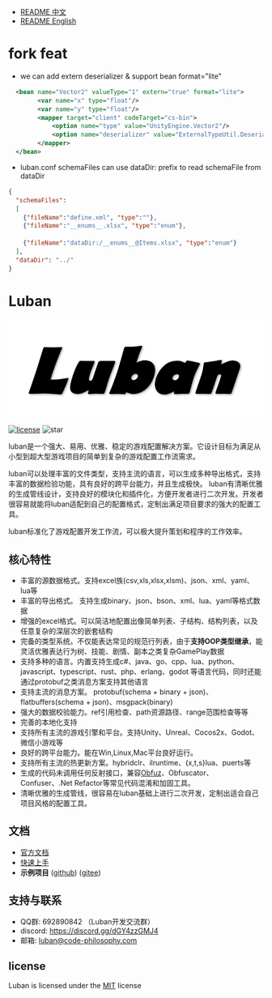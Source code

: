 
- [README 中文](./README.md)
- [README English](./README_EN.md)

# fork feat
- we can add extern deserializer & support bean format="lite"
```xml
  <bean name="Vector2" valueType="1" extern="true" format="lite">
        <var name="x" type="float"/>
        <var name="y" type="float"/>
        <mapper target="client" codeTarget="cs-bin">
            <option name="type" value="UnityEngine.Vector2"/>
            <option name="deserializer" value="ExternalTypeUtil.DeserializeVector2"/>
        </mapper>
  </bean>
```
- luban.conf schemaFiles can use dataDir: prefix to read schemaFile from dataDir
```json
{
  "schemaFiles":
  [
    {"fileName":"define.xml", "type":""},
    {"fileName":"__enums__.xlsx", "type":"enum"},

    {"fileName":"dataDir:/__enums__@Items.xlsx", "type":"enum"}
  ],
  "dataDir": "../"
}
```
# Luban

![icon](docs/images/logo.png)

[![license](http://img.shields.io/badge/license-MIT-blue.svg?style=flat-square)](https://opensource.org/licenses/MIT) ![star](https://img.shields.io/github/stars/focus-creative-games/luban?style=flat-square)


luban是一个强大、易用、优雅、稳定的游戏配置解决方案。它设计目标为满足从小型到超大型游戏项目的简单到复杂的游戏配置工作流需求。

luban可以处理丰富的文件类型，支持主流的语言，可以生成多种导出格式，支持丰富的数据检验功能，具有良好的跨平台能力，并且生成极快。
luban有清晰优雅的生成管线设计，支持良好的模块化和插件化，方便开发者进行二次开发。开发者很容易就能将luban适配到自己的配置格式，定制出满足项目要求的强大的配置工具。

luban标准化了游戏配置开发工作流，可以极大提升策划和程序的工作效率。

## 核心特性

- 丰富的源数据格式。支持excel族(csv,xls,xlsx,xlsm)、json、xml、yaml、lua等
- 丰富的导出格式。 支持生成binary、json、bson、xml、lua、yaml等格式数据
- 增强的excel格式。可以简洁地配置出像简单列表、子结构、结构列表，以及任意复杂的深层次的嵌套结构
- 完备的类型系统。不仅能表达常见的规范行列表，由于**支持OOP类型继承**，能灵活优雅表达行为树、技能、剧情、副本之类复杂GamePlay数据
- 支持多种的语言。内置支持生成c#、java、go、cpp、lua、python、javascript、typescript、rust、php、erlang、godot 等语言代码，同时还能通过protobuf之类消息方案支持其他语言
- 支持主流的消息方案。 protobuf(schema + binary + json)、flatbuffers(schema + json)、msgpack(binary)
- 强大的数据校验能力。ref引用检查、path资源路径、range范围检查等等
- 完善的本地化支持
- 支持所有主流的游戏引擎和平台。支持Unity、Unreal、Cocos2x、Godot、微信小游戏等
- 良好的跨平台能力。能在Win,Linux,Mac平台良好运行。
- 支持所有主流的热更新方案。hybridclr、ilruntime、{x,t,s}lua、puerts等
- 生成的代码未调用任何反射接口，兼容[Obfuz](https://github.com/focus-creative-games/obfuz)、Obfuscator、Confuser、.Net Refactor等常见代码混淆和加固工具。
- 清晰优雅的生成管线，很容易在luban基础上进行二次开发，定制出适合自己项目风格的配置工具。

## 文档

- [官方文档](https://luban.doc.code-philosophy.com/)
- [快速上手](https://luban.doc.code-philosophy.com/docs/beginner/quickstart)
- **示例项目** ([github](https://github.com/focus-creative-games/luban_examples)) ([gitee](https://gitee.com/focus-creative-games/luban_examples))


## 支持与联系

- QQ群: 692890842 （Luban开发交流群）
- discord: https://discord.gg/dGY4zzGMJ4
- 邮箱: luban@code-philosophy.com



## license

Luban is licensed under the [MIT](https://github.com/focus-creative-games/luban/blob/main/LICENSE) license
